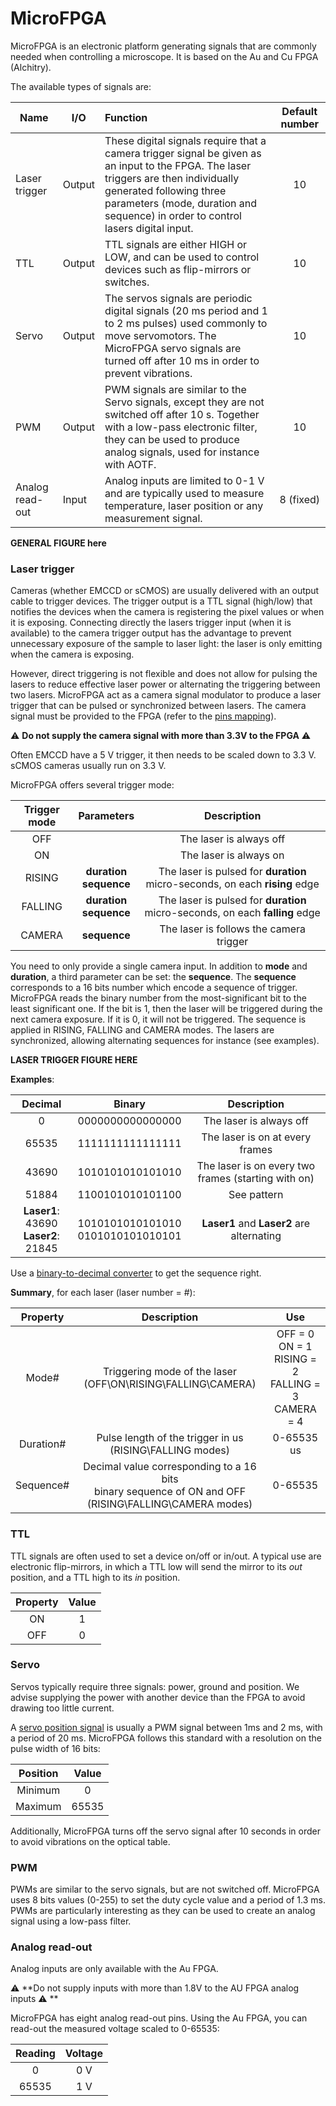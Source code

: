 # MicroFPGA

MicroFPGA is an electronic platform generating signals that are commonly needed when controlling a microscope. It is based on the Au and Cu FPGA (Alchitry).

The available types of signals are:

| Name            | I/O    | Function                                                     | Default number |
| --------------- | ------ | :----------------------------------------------------------- | :------------: |
| Laser trigger   | Output | These digital signals require that a camera trigger signal be given as an input to the FPGA. The laser triggers are then individually generated following three parameters (mode, duration and sequence) in order to control lasers digital input. |       10       |
| TTL             | Output | TTL signals are either HIGH or LOW, and can be used to control devices such as flip-mirrors or switches. |       10       |
| Servo           | Output | The servos signals are periodic digital signals (20 ms period and 1 to 2 ms pulses) used commonly to move servomotors. The MicroFPGA servo signals are turned off after 10 ms in order to prevent vibrations. |       10       |
| PWM             | Output | PWM signals are similar to the Servo signals, except they are not switched off after 10 s. Together with a low-pass electronic filter, they can be used to produce analog signals, used for instance with AOTF. |       10       |
| Analog read-out | Input  | Analog inputs are limited to 0-1 V and are typically used to measure temperature, laser position or any measurement signal. |   8 (fixed)    |



**GENERAL FIGURE here**



### Laser trigger

Cameras (whether EMCCD or sCMOS) are usually delivered with an output cable to trigger devices. The trigger output is a TTL signal (high/low) that notifies the devices when the camera is registering the pixel values or when it is exposing. Connecting directly the lasers trigger input (when it is available) to the camera trigger output has the advantage to prevent unnecessary exposure of the sample to laser light: the laser is only emitting when the camera is exposing. 

However, direct triggering is not flexible and does not allow for pulsing the lasers to reduce effective laser power or alternating the triggering between two lasers. MicroFPGA act as a camera signal modulator to produce a laser trigger that can be pulsed or synchronized between lasers. The camera signal must be provided to the FPGA (refer to the [pins mapping](pins_br.md)).

:warning: **Do not supply the camera signal with more than 3.3V to the FPGA** :warning:

Often EMCCD have a 5 V trigger, it then needs to be scaled down to 3.3 V. sCMOS cameras usually run on 3.3 V.

MicroFPGA offers several trigger mode:

| Trigger mode |         Parameters         |                         Description                          |
| :----------: | :------------------------: | :----------------------------------------------------------: |
|     OFF      |                            |                   The laser is always off                    |
|      ON      |                            |                    The laser is always on                    |
|    RISING    | **duration<br />sequence** | The laser is pulsed for **duration** micro-seconds, on each **rising** edge |
|   FALLING    | **duration<br />sequence** | The laser is pulsed for **duration** micro-seconds, on each **falling** edge |
|    CAMERA    |        **sequence**        |           The laser is follows the camera trigger            |

You need to only provide a single camera input. In addition to **mode** and **duration**, a third parameter can be set: the **sequence**. The **sequence** corresponds to a 16 bits number which encode a sequence of trigger. MicroFPGA reads the binary number from the most-significant bit to the least significant one. If the bit is 1, then the laser will be triggered during the next camera exposure. If it is 0, it will not be triggered. The sequence is applied in RISING, FALLING and CAMERA modes. The lasers are synchronized, allowing alternating sequences for instance (see examples).  



**LASER TRIGGER FIGURE HERE**



**Examples**:


|                 Decimal                  |                 Binary                 |                     Description                     |
| :--------------------------------------: | :------------------------------------: | :-------------------------------------------------: |
|                    0                     |            0000000000000000            |               The laser is always off               |
|                  65535                   |            1111111111111111            |           The laser is on at every frames           |
|                  43690                   |            1010101010101010            | The laser is on every two frames (starting with on) |
|                  51884                   |            1100101010101100            |                     See pattern                     |
| **Laser1**: 43690 <br> **Laser2**: 21845 | 1010101010101010 <br> 0101010101010101 |      **Laser1** and **Laser2** are alternating      |

Use a [binary-to-decimal converter](https://www.binaryhexconverter.com/binary-to-decimal-converter "One binary to decimal converter") to get the sequence right.

**Summary**, for each laser (laser number = #):

| Property  |                         Description                          |                             Use                              |
| :-------: | :----------------------------------------------------------: | :----------------------------------------------------------: |
|   Mode#   | Triggering mode of the laser <br>(OFF\ON\RISING\FALLING\CAMERA) | OFF = 0 <br> ON = 1 <br> RISING = 2 <br> FALLING = 3 <br> CAMERA = 4 |
| Duration# | Pulse length of the trigger in us <br>(RISING\FALLING modes) |                          0-65535 us                          |
| Sequence# | Decimal value corresponding to a 16 bits <br>binary sequence of ON and OFF <br>(RISING\FALLING\CAMERA modes) |                           0-65535                            |

### TTL

TTL signals are often used to set a device on/off or in/out. A typical use are electronic flip-mirrors, in which a TTL low will send the mirror to its _out_ position, and a TTL high to its _in_ position.

| Property | Value |
| :------: | :---: |
|    ON    |   1   |
|   OFF    |   0   |

### Servo

Servos typically require three signals: power, ground and position. We advise supplying the power with another device than the FPGA to avoid drawing too little current.

A [servo position signal](https://en.wikipedia.org/wiki/Servo_control "Wikipedia Servo control") is usually a PWM signal between 1ms and 2 ms, with a period of 20 ms. MicroFPGA follows this standard with a resolution on the pulse width of 16 bits:

| Position | Value |
| :------: | :---: |
| Minimum  |   0   |
| Maximum  | 65535 |

Additionally, MicroFPGA turns off the servo signal after 10 seconds in order to avoid vibrations on the optical table.

### PWM

PWMs are similar to the servo signals, but are not switched off. MicroFPGA uses 8 bits values (0-255) to set the duty cycle value and a period of 1.3 ms. PWMs are particularly interesting as they can be used to create an analog signal using a low-pass filter.

### Analog read-out

Analog inputs are only available with the Au FPGA.

:warning:  **Do not supply inputs with more than 1.8V to the AU FPGA analog inputs​ :warning: **

MicroFPGA has eight analog read-out pins. Using the Au FPGA, you can read-out the measured voltage scaled to 0-65535:

| Reading | Voltage |
| :-----: | :-----: |
|    0    |   0 V   |
|  65535  |   1 V   |